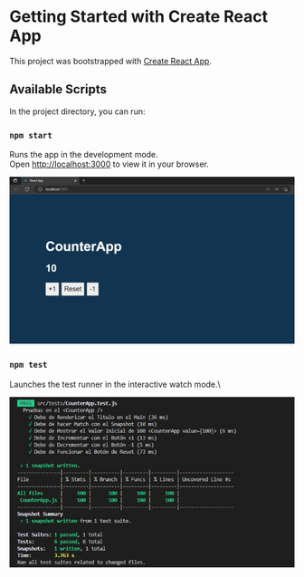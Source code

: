 # Getting Started with Create React App

This project was bootstrapped with [Create React App](https://github.com/facebook/create-react-app).

## Available Scripts
In the project directory, you can run:

### `npm start`
Runs the app in the development mode.\
Open [http://localhost:3000](http://localhost:3000) to view it in your browser.

![alt tag](https://github.com/juancr5/Aplicaciones-React/blob/main/images/01%20Counter%20App.jpg)<br/>


### `npm test`

Launches the test runner in the interactive watch mode.\

![alt tag](https://github.com/juancr5/Aplicaciones-React/blob/main/images/01%20Counter%20App%20Test.jpg)<br/>

